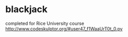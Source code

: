 # blackjack
completed for Rice University course
http://www.codeskulptor.org/#user47_f1WaaUrT0t_0.py
